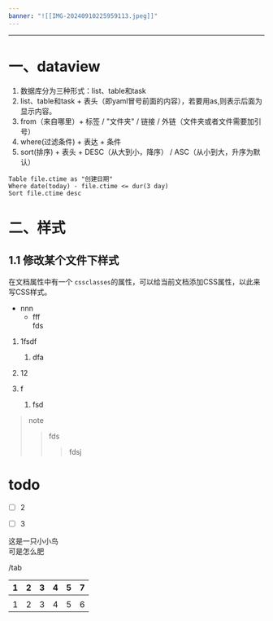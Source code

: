 ```yaml
---
banner: "![[IMG-20240910225959113.jpeg]]"
---
```

****
# 一、dataview

1. 数据库分为三种形式：list、table和task
2. list、table和task + 表头（即yaml冒号前面的内容），若要用as,则表示后面为显示内容。
3. from（来自哪里）+ 标签 / "文件夹" / 链接 / 外链（文件夹或者文件需要加引号）
4. where(过滤条件) + 表达 + 条件
5. sort(排序) + 表头 + DESC（从大到小，降序） / ASC（从小到大，升序为默认）

```
Table file.ctime as "创建日期"
Where date(today) - file.ctime <= dur(3 day)
Sort file.ctime desc
```

# 二、样式

## 1.1 修改某个文件下样式

在文档属性中有一个 `cssclasses`的属性，可以给当前文档添加CSS属性，以此来写CSS样式。

- nnn
	- fff  
	  fds 

1. 1fsdf
	1. dfa
2. 12

3. f 
	1. fsd 

> note
> > fds 
> > > fdsj 




# todo
- [ ] 2

- [ ] 3



这是一只小小鸟  
可是怎么肥

/tab

|  1  |  2  | 3   | 4   | 5   |  7  |
|:---:|:---:| --- | --- | --- |:---:|
|     |     |     |     |     |     |
|  1  |  2  | 3   | 4   | 5   |  6  |      
